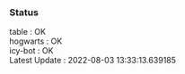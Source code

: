 ### Status


table : OK  
hogwarts : OK  
icy-bot : OK  
Latest Update : 2022-08-03 13:33:13.639185
